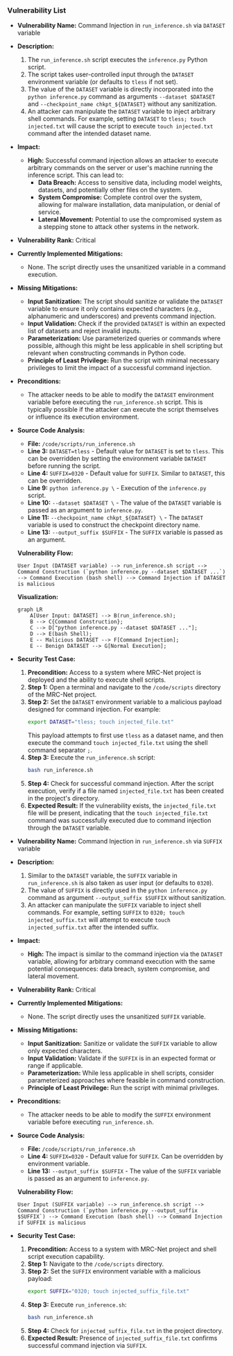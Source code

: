 ### Vulnerability List

- **Vulnerability Name:** Command Injection in `run_inference.sh` via `DATASET` variable

- **Description:**
    1. The `run_inference.sh` script executes the `inference.py` Python script.
    2. The script takes user-controlled input through the `DATASET` environment variable (or defaults to `tless` if not set).
    3. The value of the `DATASET` variable is directly incorporated into the `python inference.py` command as arguments `--dataset $DATASET` and `--checkpoint_name chkpt_${DATASET}` without any sanitization.
    4. An attacker can manipulate the `DATASET` variable to inject arbitrary shell commands. For example, setting `DATASET` to  `tless; touch injected.txt` will cause the script to execute `touch injected.txt` command after the intended dataset name.

- **Impact:**
    - **High:** Successful command injection allows an attacker to execute arbitrary commands on the server or user's machine running the inference script. This can lead to:
        - **Data Breach:** Access to sensitive data, including model weights, datasets, and potentially other files on the system.
        - **System Compromise:** Complete control over the system, allowing for malware installation, data manipulation, or denial of service.
        - **Lateral Movement:** Potential to use the compromised system as a stepping stone to attack other systems in the network.

- **Vulnerability Rank:** Critical

- **Currently Implemented Mitigations:**
    - None. The script directly uses the unsanitized variable in a command execution.

- **Missing Mitigations:**
    - **Input Sanitization:**  The script should sanitize or validate the `DATASET` variable to ensure it only contains expected characters (e.g., alphanumeric and underscores) and prevents command injection.
    - **Input Validation:**  Check if the provided `DATASET` is within an expected list of datasets and reject invalid inputs.
    - **Parameterization:** Use parameterized queries or commands where possible, although this might be less applicable in shell scripting but relevant when constructing commands in Python code.
    - **Principle of Least Privilege:** Run the script with minimal necessary privileges to limit the impact of a successful command injection.

- **Preconditions:**
    - The attacker needs to be able to modify the `DATASET` environment variable before executing the `run_inference.sh` script. This is typically possible if the attacker can execute the script themselves or influence its execution environment.

- **Source Code Analysis:**
    - **File:** `/code/scripts/run_inference.sh`
    - **Line 3:** `DATASET=tless` -  Default value for `DATASET` is set to `tless`. This can be overridden by setting the environment variable `DATASET` before running the script.
    - **Line 4:** `SUFFIX=0320` - Default value for `SUFFIX`. Similar to `DATASET`, this can be overridden.
    - **Line 9:** `python inference.py \` -  Execution of the `inference.py` script.
    - **Line 10:** `--dataset $DATASET \` -  The value of the `DATASET` variable is passed as an argument to `inference.py`.
    - **Line 11:** `--checkpoint_name chkpt_${DATASET} \` - The `DATASET` variable is used to construct the checkpoint directory name.
    - **Line 13:** `--output_suffix $SUFFIX` - The `SUFFIX` variable is passed as an argument.

    **Vulnerability Flow:**
    ```
    User Input (DATASET variable) --> run_inference.sh script --> Command Construction (`python inference.py --dataset $DATASET ...`) --> Command Execution (bash shell) --> Command Injection if DATASET is malicious
    ```
    **Visualization:**
    ```mermaid
    graph LR
        A[User Input: DATASET] --> B(run_inference.sh);
        B --> C{Command Construction};
        C --> D["python inference.py --dataset $DATASET ..."];
        D --> E(bash Shell);
        E -- Malicious DATASET --> F[Command Injection];
        E -- Benign DATASET --> G[Normal Execution];
    ```

- **Security Test Case:**
    1. **Precondition:** Access to a system where MRC-Net project is deployed and the ability to execute shell scripts.
    2. **Step 1:** Open a terminal and navigate to the `/code/scripts` directory of the MRC-Net project.
    3. **Step 2:** Set the `DATASET` environment variable to a malicious payload designed for command injection. For example:
        ```bash
        export DATASET="tless; touch injected_file.txt"
        ```
        This payload attempts to first use `tless` as a dataset name, and then execute the command `touch injected_file.txt` using the shell command separator `;`.
    4. **Step 3:** Execute the `run_inference.sh` script:
        ```bash
        bash run_inference.sh
        ```
    5. **Step 4:** Check for successful command injection. After the script execution, verify if a file named `injected_file.txt` has been created in the project's directory.
    6. **Expected Result:** If the vulnerability exists, the `injected_file.txt` file will be present, indicating that the `touch injected_file.txt` command was successfully executed due to command injection through the `DATASET` variable.

- **Vulnerability Name:** Command Injection in `run_inference.sh` via `SUFFIX` variable

- **Description:**
    1.  Similar to the `DATASET` variable, the `SUFFIX` variable in `run_inference.sh` is also taken as user input (or defaults to `0320`).
    2.  The value of `SUFFIX` is directly used in the `python inference.py` command as argument `--output_suffix $SUFFIX` without sanitization.
    3.  An attacker can manipulate the `SUFFIX` variable to inject shell commands. For example, setting `SUFFIX` to `0320; touch injected_suffix.txt` will attempt to execute `touch injected_suffix.txt` after the intended suffix.

- **Impact:**
    - **High:** The impact is similar to the command injection via the `DATASET` variable, allowing for arbitrary command execution with the same potential consequences: data breach, system compromise, and lateral movement.

- **Vulnerability Rank:** Critical

- **Currently Implemented Mitigations:**
    - None. The script directly uses the unsanitized `SUFFIX` variable.

- **Missing Mitigations:**
    - **Input Sanitization:** Sanitize or validate the `SUFFIX` variable to allow only expected characters.
    - **Input Validation:** Validate if the `SUFFIX` is in an expected format or range if applicable.
    - **Parameterization:** While less applicable in shell scripts, consider parameterized approaches where feasible in command construction.
    - **Principle of Least Privilege:** Run the script with minimal privileges.

- **Preconditions:**
    - The attacker needs to be able to modify the `SUFFIX` environment variable before executing `run_inference.sh`.

- **Source Code Analysis:**
    - **File:** `/code/scripts/run_inference.sh`
    - **Line 4:** `SUFFIX=0320` - Default value for `SUFFIX`. Can be overridden by environment variable.
    - **Line 13:** `--output_suffix $SUFFIX` -  The value of the `SUFFIX` variable is passed as an argument to `inference.py`.

    **Vulnerability Flow:**
    ```
    User Input (SUFFIX variable) --> run_inference.sh script --> Command Construction (`python inference.py --output_suffix $SUFFIX`) --> Command Execution (bash shell) --> Command Injection if SUFFIX is malicious
    ```

- **Security Test Case:**
    1. **Precondition:** Access to a system with MRC-Net project and shell script execution capability.
    2. **Step 1:** Navigate to the `/code/scripts` directory.
    3. **Step 2:** Set the `SUFFIX` environment variable with a malicious payload:
        ```bash
        export SUFFIX="0320; touch injected_suffix_file.txt"
        ```
    4. **Step 3:** Execute `run_inference.sh`:
        ```bash
        bash run_inference.sh
        ```
    5. **Step 4:** Check for `injected_suffix_file.txt` in the project directory.
    6. **Expected Result:** Presence of `injected_suffix_file.txt` confirms successful command injection via `SUFFIX`.
